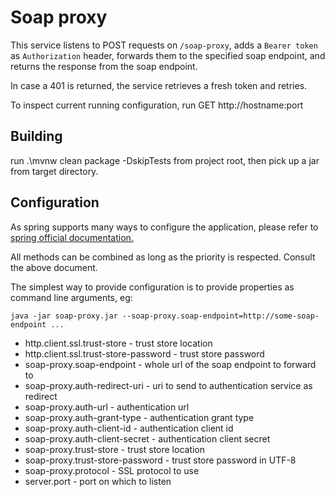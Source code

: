 # Soap proxy

This service listens to POST requests on `/soap-proxy`, adds a `Bearer token` as `Authorization` header, forwards them to the specified soap endpoint, 
and returns the response from the soap endpoint.

In case a 401 is returned, the service retrieves a fresh token and retries.

To inspect current running configuration, run GET http://hostname:port

## Building

run .\mvnw clean package -DskipTests from project root, then pick up a jar from target directory.

## Configuration

As spring supports many ways to configure the application, please refer to 
[spring official documentation.](https://docs.spring.io/spring-boot/docs/current/reference/html/features.html#features.external-config.command-line-args)

All methods can be combined as long as the priority is respected. Consult the above document.

The simplest way to provide configuration is to provide properties as command line arguments, eg:

    java -jar soap-proxy.jar --soap-proxy.soap-endpoint=http://some-soap-endpoint ...

* http.client.ssl.trust-store - trust store location
* http.client.ssl.trust-store-password - trust store password
* soap-proxy.soap-endpoint - whole url of the soap endpoint to forward to
* soap-proxy.auth-redirect-uri - uri to send to authentication service as redirect
* soap-proxy.auth-url - authentication url
* soap-proxy.auth-grant-type - authentication grant type
* soap-proxy.auth-client-id - authentication client id
* soap-proxy.auth-client-secret - authentication client secret
* soap-proxy.trust-store - trust store location
* soap-proxy.trust-store-password - trust store password in UTF-8
* soap-proxy.protocol - SSL protocol to use
* server.port - port on which to listen
